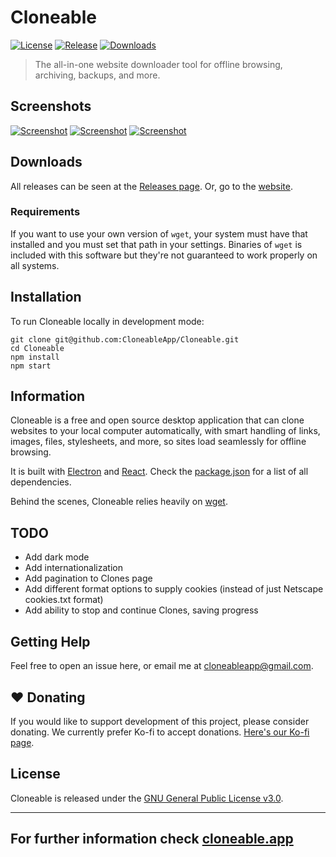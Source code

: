 # Cloneable

[![License](https://img.shields.io/github/license/CloneableApp/Cloneable?label=License&color=brightgreen&cacheSeconds=3600)](./LICENSE)
[![Release](https://img.shields.io/github/v/release/CloneableApp/Cloneable?label=Release&color=brightgreen&cacheSeconds=3600)](https://github.com/CloneableApp/Cloneable/releases/latest)
[![Downloads](https://img.shields.io/github/downloads/CloneableApp/Cloneable/total?label=Downloads&cacheSeconds=3600)](https://cloneable.app/#downloads)

> The all-in-one website downloader tool for offline browsing, archiving, backups, and more.

## Screenshots

[![Screenshot](https://cloneable.app/images/dashboard.png)](https://cloneable.app)
[![Screenshot](https://cloneable.app/images/downloads.png)](https://cloneable.app)
[![Screenshot](https://cloneable.app/images/settings.png)](https://cloneable.app)

## Downloads

All releases can be seen at the [Releases page](https://github.com/CloneableApp/Cloneable/releases). Or, go to the [website](https://cloneable.app/#downloads).

### Requirements

If you want to use your own version of `wget`, your system must have that installed and you must set that path in your settings. Binaries of `wget` is included with this software but they're not guaranteed to work properly on all systems.

## Installation

To run Cloneable locally in development mode:

```
git clone git@github.com:CloneableApp/Cloneable.git
cd Cloneable
npm install
npm start
```

## Information

Cloneable is a free and open source desktop application that can clone websites to your local computer automatically, with smart handling of links, images, files, stylesheets, and more, so sites load seamlessly for offline browsing.

It is built with [Electron](https://www.electronjs.org/) and [React](https://reactjs.org). Check the [package.json](./package.json) for a list of all dependencies.

Behind the scenes, Cloneable relies heavily on [wget](https://www.gnu.org/software/wget/).

## TODO

- Add dark mode
- Add internationalization
- Add pagination to Clones page
- Add different format options to supply cookies (instead of just Netscape cookies.txt format)
- Add ability to stop and continue Clones, saving progress

## Getting Help

Feel free to open an issue here, or email me at [cloneableapp@gmail.com](mailto:cloneableapp@gmail.com).

## ❤️ Donating

If you would like to support development of this project, please consider donating. We currently prefer Ko-fi to accept donations. [Here's our Ko-fi page](https://ko-fi.com/cloneable).
## License

Cloneable is released under the [GNU General Public License v3.0](./LICENSE).

---

## For further information check [cloneable.app](https://cloneable.app)
